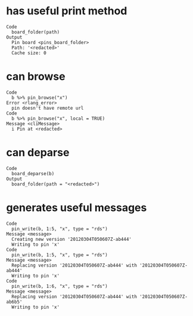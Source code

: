 # has useful print method

    Code
      board_folder(path)
    Output
      Pin board <pins_board_folder>
      Path: '<redacted>'
      Cache size: 0

# can browse

    Code
      b %>% pin_browse("x")
    Error <rlang_error>
      pin doesn't have remote url
    Code
      b %>% pin_browse("x", local = TRUE)
    Message <cliMessage>
      i Pin at <redacted>

# can deparse

    Code
      board_deparse(b)
    Output
      board_folder(path = "<redacted>")

# generates useful messages

    Code
      pin_write(b, 1:5, "x", type = "rds")
    Message <message>
      Creating new version '20120304T050607Z-ab444'
      Writing to pin 'x'
    Code
      pin_write(b, 1:5, "x", type = "rds")
    Message <message>
      Replacing version '20120304T050607Z-ab444' with '20120304T050607Z-ab444'
      Writing to pin 'x'
    Code
      pin_write(b, 1:6, "x", type = "rds")
    Message <message>
      Replacing version '20120304T050607Z-ab444' with '20120304T050607Z-ab6b5'
      Writing to pin 'x'

